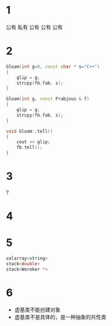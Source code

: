
# 1

公有
私有
公有
公有
公有

# 2

```cpp
Gloam(int g=0, const char * s="C++")
{
    glip = g;
    strcpy(fb.fab, s);
}

Gloam(int g, const Frabjous & f)
{
    glip = g;
    strcpy(fb.fab, s);
}

void Gloam::tell()
{
    cout << glip;
    fb.tell();
}
```

# 3

?

# 4

# 5

```cpp
valarray<string>
stack<double>
stack<Woreker *>
```

# 6

+ 虚基类不能创建对象
+ 虚基类不是具体的，是一种抽象的共性类












